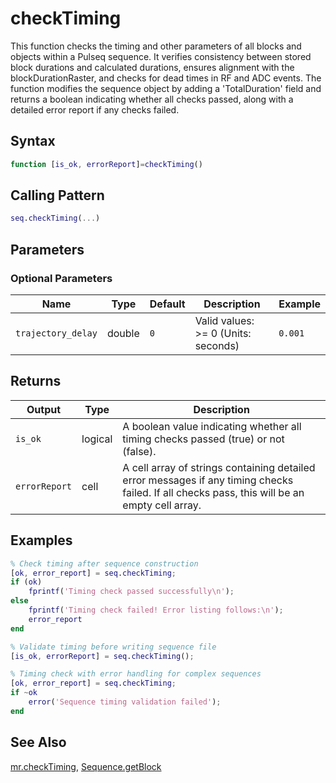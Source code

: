 # checkTiming

This function checks the timing and other parameters of all blocks and objects within a Pulseq sequence.  It verifies consistency between stored block durations and calculated durations, ensures alignment with the blockDurationRaster, and checks for dead times in RF and ADC events. The function modifies the sequence object by adding a 'TotalDuration' field and returns a boolean indicating whether all checks passed, along with a detailed error report if any checks failed.

## Syntax

```matlab
function [is_ok, errorReport]=checkTiming()
```

## Calling Pattern

```matlab
seq.checkTiming(...)
```

## Parameters


### Optional Parameters

| Name | Type | Default | Description | Example |
|------|------|---------|-------------|---------|
| `trajectory_delay` | double | `0` | Valid values: >= 0 (Units: seconds) | `0.001` |

## Returns

| Output | Type | Description |
|--------|------|-------------|
| `is_ok` | logical | A boolean value indicating whether all timing checks passed (true) or not (false). |
| `errorReport` | cell | A cell array of strings containing detailed error messages if any timing checks failed.  If all checks pass, this will be an empty cell array. |

## Examples

```matlab
% Check timing after sequence construction
[ok, error_report] = seq.checkTiming;
if (ok)
    fprintf('Timing check passed successfully\n');
else
    fprintf('Timing check failed! Error listing follows:\n');
    error_report
end

% Validate timing before writing sequence file
[is_ok, errorReport] = seq.checkTiming();

% Timing check with error handling for complex sequences
[ok, error_report] = seq.checkTiming;
if ~ok
    error('Sequence timing validation failed');
end
```

## See Also

[mr.checkTiming](checkTiming.md), [Sequence.getBlock](getBlock.md)
